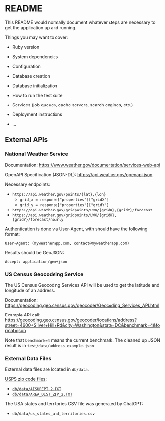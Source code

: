 # README

This README would normally document whatever steps are necessary to get the
application up and running.

Things you may want to cover:

* Ruby version

* System dependencies

* Configuration

* Database creation

* Database initialization

* How to run the test suite

* Services (job queues, cache servers, search engines, etc.)

* Deployment instructions

* ...

## External APIs

### National Weather Service

Documentation:  https://www.weather.gov/documentation/services-web-api

OpenAPI Specification (JSON-DL):  https://api.weather.gov/openapi.json

Necessary endpoints:

  - `https://api.weather.gov/points/{lat},{lon}`
    - `grid_x = response["properties"]["gridX"]`
    - `grid_y = response["properties"]["gridY"]`
  - `https://api.weather.gov/gridpoints/LWX/{gridX},{gridY}/forecast`
  - `https://api.weather.gov/gridpoints/LWX/{gridX},{gridY}/forecast/hourly`

Authentication is done via User-Agent, with should have the following format:

```
User-Agent: (myweatherapp.com, contact@myweatherapp.com)
```

Results should be GeoJSON:

```
Accept: application/geo+json
```

### US Census Geocodeing Service

The US Census Geocoding Services API will be used to get the latitude and
longitude of an address.

Documentation:  https://geocoding.geo.census.gov/geocoder/Geocoding_Services_API.html

Example API call:  https://geocoding.geo.census.gov/geocoder/locations/address?street=4600+Silver+Hill+Rd&city=Washington&state=DC&benchmark=4&format=json

Note that `benchmark=4` means the current benchmark.  The cleaned up JSON
result is in `test/data/address_example.json`

### External Data Files

External data files are located in `db/data`.

[USPS zip code files](https://postalpro.usps.com/address-quality/ais-viewer):

  - [`db/data/AISUREPT_2.TXT`](https://postalpro.usps.com/storages/2025-04/AISUREPT_2.TXT)
  - [`db/data/AREA_DIST_ZIP_2.TXT`](https://postalpro.usps.com/storages/2025-04/AREA_DIST_ZIP_2.TXT)

The USA states and territories CSV file was generated by ChatGPT:

  - `db/data/us_states_and_territories.csv`
